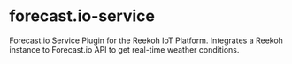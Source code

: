 # forecast.io-service
Forecast.io Service Plugin for the Reekoh IoT Platform. Integrates a Reekoh instance to Forecast.io API to get real-time weather conditions.
